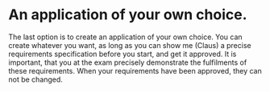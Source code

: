 # An application of your own choice.
The last option is to create an application of your own choice.
You can create whatever you want, as long as you can show me (Claus) a precise requirements specification before you start, and get it approved.
It is important, that you at the exam precisely demonstrate the fulfilments of these requirements. 
When your requirements have been approved, they can not be changed.
